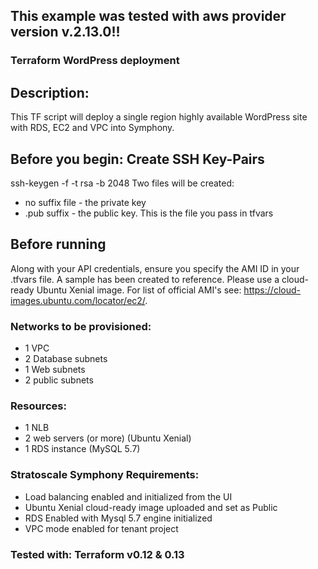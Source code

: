 ## This example was tested with aws provider version v.2.13.0!!

### Terraform WordPress deployment

## Description:
This TF script will deploy a single region highly available WordPress site with RDS, EC2 and VPC into Symphony. 

## Before you begin: Create SSH Key-Pairs

ssh-keygen -f <path to key file> -t rsa -b 2048
Two files will be created:
 - no suffix file - the private key
 - .pub suffix - the public key. This is the file you pass in tfvars
 
## Before running
Along with your API credentials, ensure you specify the AMI ID in your .tfvars file. A sample has been created to reference. Please use a cloud-ready Ubuntu Xenial image. For list of official AMI's see: https://cloud-images.ubuntu.com/locator/ec2/.

### Networks to be provisioned:
- 1 VPC 
- 2 Database subnets 
- 1  Web subnets 
- 2  public subnets 

### Resources:
- 1 NLB
- 2 web servers (or more) (Ubuntu Xenial)
- 1 RDS instance (MySQL 5.7)

### Stratoscale Symphony Requirements:
- Load balancing enabled and initialized from the UI
- Ubuntu Xenial cloud-ready image uploaded and set as Public 
- RDS Enabled with Mysql 5.7 engine initialized
- VPC mode enabled for tenant project

### Tested with: Terraform v0.12 & 0.13

